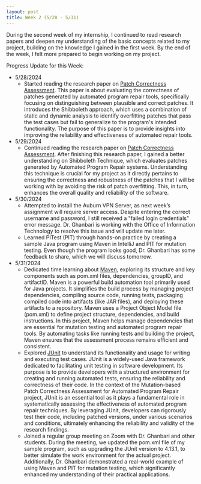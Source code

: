 ```yaml
---
layout: post
title: Week 2 (5/28 - 5/31)
---
```


During the second week of my internship, I continued to read research papers and deepen my understanding of the basic concepts related to my project, building on the knowledge I gained in the first week.  By the end of the week, I felt more prepared to begin working on my project.  

Progress Update for this Week:

  - 5/28/2024
      - Started reading the research paper on [Patch Correctness Assessment](https://ali-ghanbari.github.io/publications/issta22-shibboleth.pdf). This paper is about evaluating the correctness of patches generated by automated program repair tools, specifically focusing on distinguishing between plausible and correct patches. It introduces the Shibboleth approach, which uses a combination of static and dynamic analysis to identify overfitting patches that pass the test cases but fail to generalize to the program's intended functionality. The purpose of this paper is to provide insights into improving the reliability and effectiveness of automated repair tools. 
  - 5/29/2024
      - Continued reading the research paper on [Patch Correctness Assessment](https://ali-ghanbari.github.io/publications/issta22-shibboleth.pdf).  After finishing this research paper, I gained a better understanding on Shibboleth Technique, which evaluates patches generated by Automated Program Repair systems.  Understanding this technique is crucial for my project as it directly pertains to ensuring the correctness and robustness of the patches that I will be working with by avoiding the risk of patch overfitting. This, in turn, enhances the overall quality and reliability of the software.
  - 5/30/2024
      - Attempted to install the Auburn VPN Server, as next week’s assignment will require server access. Despite entering the correct username and password, I still received a "failed login credentials" error message.  Dr. Ghanbari is working with the Office of Information Technology to resolve this issue and will update me later.  
      - Learned PITest (PIT) through hands-on practice by creating a sample Java program using Maven in IntelliJ and PIT for mutation testing.  Even though the program looks good, Dr. Ghanbari has some feedback to share, which we will discuss tomorrow.
  - 5/31/2024
      - Dedicated time learning about [Maven](https://jenkov.com/tutorials/maven/maven-tutorial.html), exploring its structure and key components such as pom.xml files, dependencies, groupID, and artifactID.  Maven is a powerful build automation tool primarily used for Java projects. It simplifies the build process by managing project dependencies, compiling source code, running tests, packaging compiled code into artifacts (like JAR files), and deploying these artifacts to a repository. Maven uses a Project Object Model file (pom.xml) to define project structure, dependencies, and build instructions.  In this project, Maven helps manage dependencies that are essential for mutation testing and automated program repair tools. By automating tasks like running tests and building the project, Maven ensures that the assessment process remains efficient and consistent. 
      - Explored [JUnit](https://www.vogella.com/tutorials/JUnit4/article.html) to understand its functionality and usage for writing and executing test cases. JUnit is a widely-used Java framework dedicated to facilitating unit testing in software development. Its purpose is to provide developers with a structured environment for creating and running automated tests, ensuring the reliability and correctness of their code. In the context of the Mutation-based Patch Correctness Assessment for Automated Program Repair project, JUnit is an essential tool as it plays a fundamental role in systematically assessing the effectiveness of automated program repair techniques. By leveraging JUnit, developers can rigorously test their code, including patched versions, under various scenarios and conditions, ultimately enhancing the reliability and validity of the research findings.
      - Joined a regular group meeting on Zoom with Dr. Ghanbari and other students.  During the meeting, we updated the pom.xml file of my sample program, such as upgrading the JUnit version to 4.13.1, to better simulate the work environment for the actual project.  Additionally, Dr. Ghanbari demonstrated a real-world example of using Maven and PIT for mutation testing, which significantly enhanced my understanding of their practical applications.
